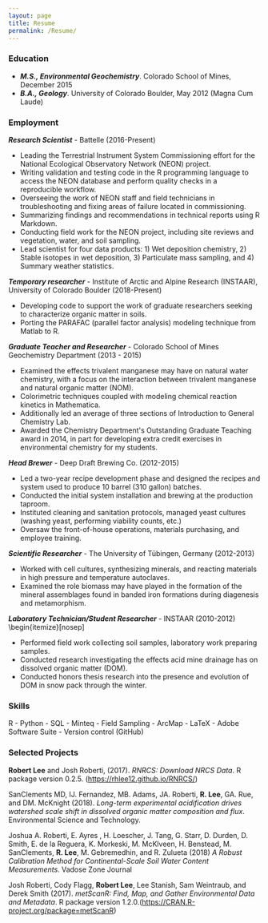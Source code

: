 ```yaml
---
layout: page
title: Resume
permalink: /Resume/
---
```


### Education  
- **_M.S., Environmental Geochemistry_**. Colorado School of Mines, December 2015
- **_B.A., Geology_**. University of Colorado Boulder, May 2012 (Magna Cum Laude)

### Employment  
**_Research Scientist_** - Battelle (2016-Present) 
- Leading the Terrestrial Instrument System Commissioning effort for the National Ecological Observatory Network (NEON) project. 
- Writing validation and testing code in the R programming language to access the NEON database and perform quality checks in a reproducible workflow. 
- Overseeing the work of NEON staff and field technicians in troubleshooting and fixing areas of failure located in commissioning. 
- Summarizing findings and recommendations in technical reports using R Markdown. 
- Conducting field work for the NEON project, including site reviews and vegetation, water, and soil sampling. 
- Lead scientist for four data products: 1) Wet deposition chemistry, 2) Stable isotopes in wet deposition, 3) Particulate mass sampling, and 4) Summary weather statistics.   

**_Temporary researcher_** - Institute of Arctic and Alpine Research (INSTAAR), University of Colorado Boulder (2018-Present) 
- Developing code to support the work of graduate researchers seeking to characterize organic matter in soils. 
- Porting the PARAFAC (parallel factor analysis) modeling technique from Matlab to R.

**_Graduate Teacher and Researcher_** - Colorado School of Mines Geochemistry Department (2013 - 2015) 
- Examined the effects trivalent manganese may have on natural water chemistry, with a focus on the interaction between trivalent manganese and natural organic matter (NOM).
- Colorimetric techniques coupled with modeling chemical reaction kinetics in Mathematica. 
- Additionally led an average of three sections of Introduction to General Chemistry Lab. 
- Awarded the Chemistry Department's Outstanding Graduate Teaching award in 2014, in part for developing extra credit exercises in environmental chemistry for my students. 

**_Head Brewer_** - Deep Draft Brewing Co. (2012-2015) 
- Led a two-year recipe development phase and designed the recipes and system used to produce 10 barrel (310 gallon) batches. 
- Conducted the initial system installation and brewing at the production taproom. 
- Instituted cleaning and sanitation protocols, managed yeast cultures (washing yeast, performing viability counts, etc.) 
- Oversaw the front-of-house operations, materials purchasing, and employee training.  

**_Scientific Researcher_** - The University of Tübingen, Germany (2012-2013) 
- Worked with cell cultures, synthesizing minerals, and reacting materials in high pressure and temperature autoclaves. 
- Examined the role biomass may have played in the formation of the mineral assemblages found in banded iron formations during diagenesis and metamorphism. 

**_Laboratory Technician/Student Researcher_** - INSTAAR (2010-2012) \begin{itemize}[nosep] 
- Performed field work collecting soil samples, laboratory work preparing samples. 
- Conducted research investigating the effects acid mine drainage has on dissolved organic matter (DOM). 
- Conducted honors thesis research into the presence and evolution of DOM in snow pack through the winter.

### Skills 
R - Python - SQL - Minteq - Field Sampling - ArcMap - LaTeX - Adobe Software Suite - Version control (GitHub) 

### Selected Projects
**Robert Lee** and Josh Roberti, (2017). _RNRCS: Download NRCS Data_. R package version 0.2.5. (https://rhlee12.github.io/RNRCS/)

SanClements MD, IJ. Fernandez, MB. Adams, JA. Roberti, **R. Lee**, GA. Rue, and DM. McKnight (2018). _Long-term experimental acidification drives watershed scale shift in dissolved organic matter composition and flux_. Environmental Science and Technology.

Joshua A. Roberti, E. Ayres , H. Loescher, J. Tang, G. Starr, D. Durden, D. Smith, E. de la Reguera, K. Morkeski, M. McKlveen, H. Benstead, M. SanClements, **R. Lee**, M. Gebremedhin, and R. Zulueta (2018) _A Robust Calibration Method for Continental-Scale Soil Water Content Measurements_. Vadose Zone Journal

Josh Roberti, Cody Flagg, **Robert Lee**, Lee Stanish, Sam Weintraub, and Derek Smith (2017). _metScanR: Find, Map, and Gather Environmental Data and Metadata_. R package version 1.2.0.(https://CRAN.R-project.org/package=metScanR)


